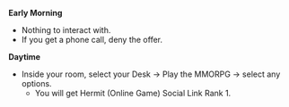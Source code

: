 **Early Morning**

- Nothing to interact with.
- If you get a phone call, deny the offer.

**Daytime**

- Inside your room, select your Desk -> Play the MMORPG -> select any options.
  - You will get Hermit (Online Game) Social Link Rank 1.
